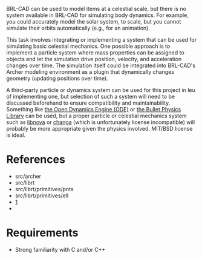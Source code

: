 BRL-CAD can be used to model items at a celestial scale, but there is no
system available in BRL-CAD for simulating body dynamics. For example,
you could accurately model the solar system, to scale, but you cannot
simulate their orbits automatically (e.g., for an animation).

This task involves integrating or implementing a system that can be used
for simulating basic celestial mechanics. One possible approach is to
implement a particle system where mass properties can be assigned to
objects and let the simulation drive position, velocity, and
acceleration changes over time. The simulation itself could be
integrated into BRL-CAD's Archer modeling environment as a plugin that
dynamically changes geometry (updating positions over time).

A third-party particle or dynamics system can be used for this project
in leu of implementing one, but selection of such a system will need to
be discussed beforehand to ensure compatibility and maintainability.
Something like [the Open Dynamics Engine (ODE)](http://www.ode.org/) or
[the Bullet Physics Library](http://bulletphysics.org/) can be used, but
a proper particle or celestial mechanics system such as
[libnova](http://libnova.sourceforge.net/) or
[changa](http://www-hpcc.astro.washington.edu/tools/changa.html) (which
is unfortunately license incompatible) will probably be more appropriate
given the physics involved. MIT/BSD license is ideal.

# References

-   src/archer
-   src/librt
-   src/librt/primitives/pnts
-   src/librt/primitives/ell
-   [1](http://en.wikipedia.org/wiki/Point_particle)
-

# Requirements

-   Strong familiarity with C and/or C++